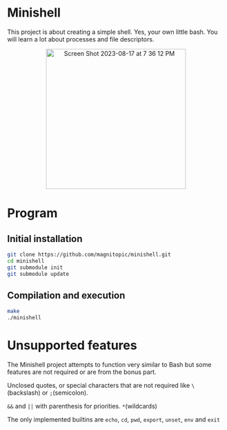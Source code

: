 # Minishell

This project is about creating a simple shell.
Yes, your own little bash.
You will learn a lot about processes and file descriptors.

<div align="center">
  <img width="324" alt="Screen Shot 2023-08-17 at 7 36 12 PM" src="https://github.com/magnitopic/minishell/assets/21156058/c24b7b53-724a-441e-bcb0-efebabc36b1c">
</div>

# Program

## Initial installation

```bash
git clone https://github.com/magnitopic/minishell.git
cd minishell
git submodule init
git submodule update
```
## Compilation and execution

```bash
make
./minishell
```

# Unsupported features

The Minishell project attempts to function very similar to Bash but some features are not required or are from the bonus part.

Unclosed quotes, or special characters that are not required like `\`(backslash) or `;`(semicolon).

`&&` and `||` with parenthesis for priorities. `*`(wildcards)

The only implemented builtins are `echo`, `cd`, `pwd`, `export`, `unset`, `env` and `exit`

